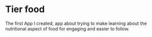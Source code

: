 # Tier food

The first App I created, app about trying to make learning about the nutritional aspect of food for engaging and easier to follow.
